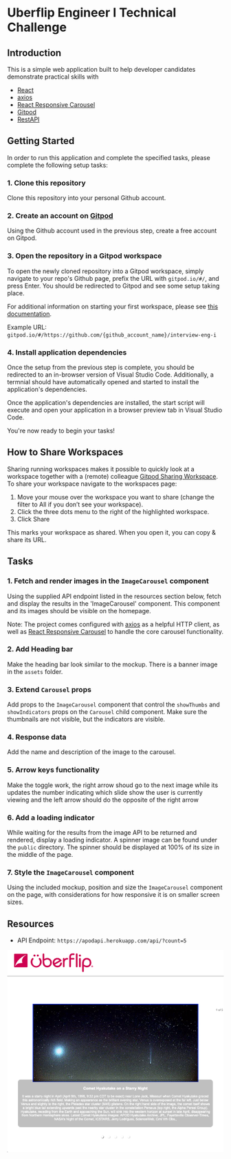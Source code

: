 # Uberflip Engineer I Technical Challenge

## Introduction

This is a simple web application built to help developer candidates demonstrate practical skills with

* [React](https://reactjs.org/)
* [axios](https://www.npmjs.com/package/axios)
* [React Responsive Carousel](https://www.npmjs.com/package/react-responsive-carousel)
* [Gitpod](https://www.gitpod.io/)
* [RestAPI](https://apodapi.herokuapp.com/)

## Getting Started

In order to run this application and complete the specified tasks, please complete the following setup tasks:

### 1. Clone this repository

Clone this repository into your personal Github account.

### 2. Create an account on [Gitpod](https://www.gitpod.io/)

Using the Github account used in the previous step, create a free account on Gitpod.

### 3. Open the repository in a Gitpod workspace

To open the newly cloned repository into a Gitpod workspace, simply navigate to your repo's Github page, prefix the URL with `gitpod.io/#/`, and press Enter. You should be redirected to Gitpod and see some setup taking place.

For additional information on starting your first workspace, please see [this documentation](https://www.gitpod.io/docs/getting-started#start-your-first-workspace).

Example URL: `gitpod.io/#/https://github.com/{github_account_name}/interview-eng-i`

### 4. Install application dependencies

Once the setup from the previous step is complete, you should be redirected to an in-browser version of Visual Studio Code. Additionally, a termnial should have automatically opened and started to install the application's dependencies.

Once the application's dependencies are installed, the start script will execute and open your application in a browser preview tab in Visual Studio Code.

You're now ready to begin your tasks!

## How to Share Workspaces

Sharing running workspaces makes it possible to quickly look at a workspace together with a (remote) colleague [Gitpod Sharing Workspace](https://www.gitpod.io/docs/sharing-and-collaboration#sharing-running-workspaces).
To share your workspace navigate to the workspaces page:

1. Move your mouse over the workspace you want to share (change the filter to All if you don’t see your workspace).
2. Click the three dots menu to the right of the highlighted workspace.
3. Click Share

This marks your workspace as shared. When you open it, you can copy & share its URL.

## Tasks

### 1. Fetch and render images in the `ImageCarousel` component

Using the supplied API endpoint listed in the resources section below, fetch and display the results in the 'ImageCarousel' component. This component and its images should be visible on the homepage.

Note: The project comes configured with [axios](https://www.npmjs.com/package/axios) as a helpful HTTP client, as well as [React Responsive Carousel](https://www.npmjs.com/package/react-responsive-carousel) to handle the core carousel functionality.

### 2. Add Heading bar

Make the heading bar look similar to the mockup.  There is a banner image in the `assets` folder.

### 3. Extend `Carousel` props

Add props to the `ImageCarousel` component that control the `showThumbs` and `showIndicators` props on the `Carousel` child component.  Make sure the thumbnails are not visible, but the indicators are visible.

### 4. Response data

Add the name and description of the image to the carousel.

### 5. Arrow keys functionality

Make the toggle work, the right arrow shoud go to the next image while its updates the number indicating which slide show the user is currently viewing and the left arrow should do the opposite of the right arrow

### 6. Add a loading indicator

While waiting for the results from the image API to be returned and rendered, display a loading indicator. A spinner image can be found under the `public` directory. The spinner should be displayed at 100% of its size in the middle of the page.

### 7. Style the `ImageCarousel` component

Using the included mockup, position and size the `ImageCarousel` component on the page, with considerations for how responsive it is on smaller screen sizes.

## Resources

* API Endpoint: `https://apodapi.herokuapp.com/api/?count=5`

![Mockup](https://raw.githubusercontent.com/uberflip/interview-eng-i/main/mockup.png)
